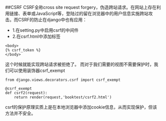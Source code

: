 ##CSRF
CSRF全称cross site request forgery，伪造跨站请求。在网站上存在利用链接、表单或JavaScript等，登陆过的留在浏览器中的用户信息实施跨站攻击。而CSRF的防止在django中也有应用：
* 1.在setting.py中启用csrf的中间件
* 2.在csrf.html中添加标签
```
<body>
{% csrf_token %}
</body>
```
这个时候就能实现跨站请求被拒绝了。
而对于我们需要的视图不需要保护时，我们可以使用装饰器csrf_exempt
```
from django.views.decorators.csrf import csrf_exempt

@csrf_exempt
def csrf2(request):
    return render(request,'booktest/csrf2.html')
```
csrf的保护原理实质上是在本地浏览器中添加cookie信息，从而实现保护，但该方法并不安全。